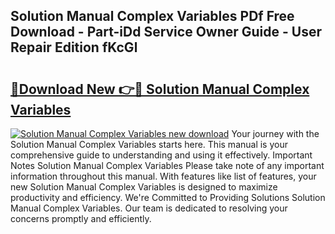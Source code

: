 ## Solution Manual Complex Variables PDf Free Download - Part-iDd Service Owner Guide - User Repair Edition fKcGl

# <h2><a href="http://bc47699.oget.top/?id=Solution+Manual+Complex+Variables">🔗Download New 👉🔴 Solution Manual Complex Variables</a></h2>

[![Solution Manual Complex Variables new download](https://i.imgur.com/5g1atiW.png)](http://bc47699.oget.top/?id=Solution+Manual+Complex+Variables)
Your journey with the Solution Manual Complex Variables starts here. This manual is your comprehensive guide to understanding and using it effectively. Important Notes Solution Manual Complex Variables Please take note of any important information throughout this manual. With features like list of features, your new Solution Manual Complex Variables is designed to maximize productivity and efficiency. We're Committed to Providing Solutions Solution Manual Complex Variables. Our team is dedicated to resolving your concerns promptly and efficiently.
